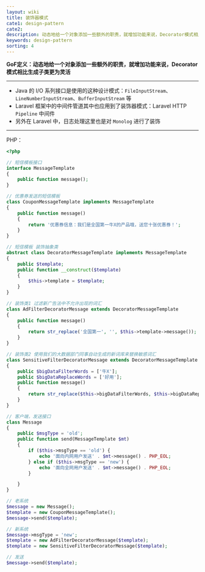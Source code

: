 ```yaml
---
layout: wiki
title: 装饰器模式
cate1: design-pattern
cate2: 
description: 动态地给一个对象添加一些额外的职责，就增加功能来说，Decorator模式相比生成子类更为灵活
keywords: design-pattern
sorting: 4
---
```




**GoF定义：动态地给一个对象添加一些额外的职责，就增加功能来说，Decorator模式相比生成子类更为灵活**

------



- Java 的 I/O 系列接口是使用的这种设计模式：`FileInputStream`、`LineNumberInputStream`、`BufferInputStream` 等
- Laravel 框架中的中间件管道其中也应用到了装饰器模式：Laravel HTTP `Pipeline` 中间件
- 另外在 Laravel 中，日志处理这里也是对 `Monolog` 进行了装饰

------



PHP：

```php
<?php

// 短信模板接口
interface MessageTemplate
{
    public function message();
}

// 优惠券发送的短信模板
class CouponMessageTemplate implements MessageTemplate
{
    public function message()
    {
        return '优惠券信息：我们是全国第一牛X的产品哦，送您十张优惠券！';
    }
}

// 短信模板 装饰抽象类
abstract class DecoratorMessageTemplate implements MessageTemplate
{
    public $template;
    public function __construct($template)
    {
        $this->template = $template;
    }
}

// 装饰类1 过滤新广告法中不允许出现的词汇
class AdFilterDecoratorMessage extends DecoratorMessageTemplate
{
    public function message()
    {
        return str_replace('全国第一', '', $this->template->message());
    }
}

// 装饰类2 使用我们的大数据部门同事自动生成的新词库来替换敏感词汇
class SensitiveFilterDecoratorMessage extends DecoratorMessageTemplate
{
    public $bigDataFilterWords = ['牛X'];
    public $bigDataReplaceWords = ['好用'];
    public function message()
    {
        return str_replace($this->bigDataFilterWords, $this->bigDataReplaceWords, $this->template->message());
    }
}

// 客户端，发送接口
class Message
{
    public $msgType = 'old';
    public function send(MessageTemplate $mt)
    {
        if ($this->msgType == 'old') {
            echo '面向内网用户发送' . $mt->message() . PHP_EOL;
        } else if ($this->msgType == 'new') {
            echo '面向全网用户发送' . $mt->message() . PHP_EOL;
        }

    }
}

// 老系统
$message = new Message();
$template = new CouponMessageTemplate();
$message->send($template);

// 新系统
$message->msgType = 'new';
$template = new AdFilterDecoratorMessage($template);
$template = new SensitiveFilterDecoratorMessage($template);

// 发送
$message->send($template);
```

